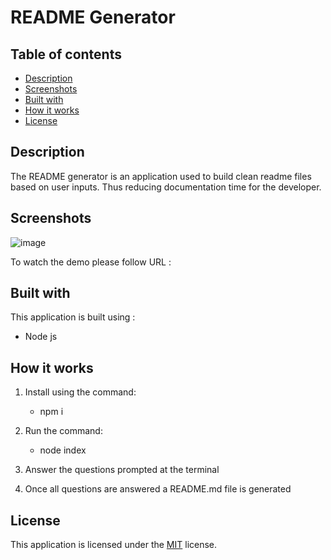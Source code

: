 
# README Generator

## Table of contents
* [Description](#description)
* [Screenshots](#screenshots)
* [Built with](#built-with)
* [How it works](#how-it-works)
* [License](#license)

## Description
  The README generator is an application used to build clean readme files based on user inputs. Thus reducing documentation time for the developer.
  
## Screenshots

![image](https://user-images.githubusercontent.com/65467469/156905731-98b86a81-38a2-4267-aec2-10c9b3e36123.png)

To watch the demo please follow URL : 



## Built with
This application is built using :
* Node js

## How it works
1. Install using the command:

    * npm i

2. Run the command:

    * node index

3. Answer the questions prompted at the terminal
4. Once all questions are answered a README.md file is generated

	
## License
 This application is licensed under the [MIT](https://github.com/pdhende/README-generator/blob/main/LICENSE) license.

